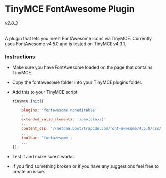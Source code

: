 # TinyMCE FontAwesome Plugin

###### v2.0.3

A plugin that lets you insert FontAwesome icons via TinyMCE. Currently uses FontAwesome v4.5.0 and is tested on TinyMCE v4.3.1.


### Instructions
- Make sure you have FontAwesome loaded on the page that contains TinyMCE. 
- Copy the fontawesome folder into your TinyMCE plugins folder.
- Add this to your TinyMCE script:

    ```js
    tinymce.init({
        ...
        plugins: 'fontawesome noneditable'
        ...
        extended_valid_elements: 'span[class]'
        ...
        content_css: '//netdna.bootstrapcdn.com/font-awesome/4.5.0/css/font-awesome.min.css';
        ...
        toolbar: 'fontawesome';
        ...
    });
    ```
- Test it and make sure it works.
- If you find something broken or if you have any suggestions feel free to create an issue.
